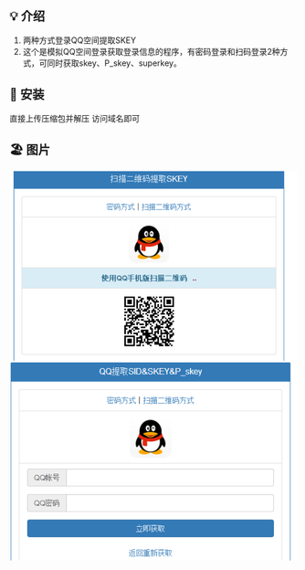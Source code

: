 ## 💡 介绍
1. 两种方式登录QQ空间提取SKEY
2. 这个是模拟QQ空间登录获取登录信息的程序，有密码登录和扫码登录2种方式，可同时获取skey、P_skey、superkey。
## 🍄 安装
直接上传压缩包并解压 访问域名即可
## 🏖 图片
   ![介绍图1](https://github.com/ovoox/QQ-cookie/blob/main/20160505223747.png?raw=true)
  ![介绍图2](https://github.com/ovoox/QQ-cookie/blob/main/20160505223715.png?raw=true)
